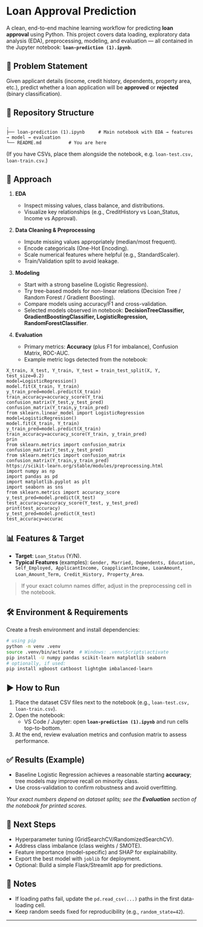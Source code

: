 # Loan Approval Prediction

A clean, end-to-end machine learning workflow for predicting **loan approval** using Python. This project
covers data loading, exploratory data analysis (EDA), preprocessing, modeling, and evaluation — all contained
in the Jupyter notebook: **`loan-prediction (1).ipynb`**.

## 🎯 Problem Statement
Given applicant details (income, credit history, dependents, property area, etc.), predict whether a loan
application will be **approved** or **rejected** (binary classification).

## 📂 Repository Structure
```
.
├── loan-prediction (1).ipynb     # Main notebook with EDA → features → model → evaluation
└── README.md          # You are here
```

(If you have CSVs, place them alongside the notebook, e.g. `loan-test.csv, loan-train.csv`.)

## 🧠 Approach

1. **EDA**  
   - Inspect missing values, class balance, and distributions.
   - Visualize key relationships (e.g., CreditHistory vs Loan_Status, Income vs Approval).

2. **Data Cleaning & Preprocessing**  
   - Impute missing values appropriately (median/most frequent).
   - Encode categoricals (One-Hot Encoding).
   - Scale numerical features where helpful (e.g., StandardScaler).
   - Train/Validation split to avoid leakage.

3. **Modeling**  
   - Start with a strong baseline (Logistic Regression).
   - Try tree-based models for non-linear relations (Decision Tree / Random Forest / Gradient Boosting).
   - Compare models using accuracy/F1 and cross-validation.
   - Selected models observed in notebook: **DecisionTreeClassifier, GradientBoostingClassifier, LogisticRegression, RandomForestClassifier**.

4. **Evaluation**  
   - Primary metrics: **Accuracy** (plus F1 for imbalance), Confusion Matrix, ROC-AUC.
   - Example metric logs detected from the notebook:
```
X_train, X_test, Y_train, Y_test = train_test_split(X, Y, test_size=0.2)
model=LogisticRegression()
model.fit(X_train, Y_train)
y_train_pred=model.predict(X_train)
train_accuracy=accuracy_score(Y_trai
confusion_matrix(Y_test,y_test_pred)
confusion_matrix(Y_train,y_train_pred)
from sklearn.linear_model import LogisticRegression
model=LogisticRegression()
model.fit(X_train, Y_train)
y_train_pred=model.predict(X_train)
train_accuracy=accuracy_score(Y_train, y_train_pred)
prin
from sklearn.metrics import confusion_matrix
confusion_matrix(Y_test,y_test_pred)
from sklearn.metrics import confusion_matrix
confusion_matrix(Y_train,y_train_pred)
https://scikit-learn.org/stable/modules/preprocessing.html
import numpy as np 
import pandas as pd
import matplotlib.pyplot as plt
import seaborn as sns
from sklearn.metrics import accuracy_score
y_test_pred=model.predict(X_test)
test_accuracy=accuracy_score(Y_test, y_test_pred)
print(test_accuracy)
y_test_pred=model.predict(X_test)
test_accuracy=accurac
```

## 📊 Features & Target
- **Target**: `Loan_Status` (Y/N).  
- **Typical Features** (examples): `Gender, Married, Dependents, Education, Self_Employed, ApplicantIncome,
CoapplicantIncome, LoanAmount, Loan_Amount_Term, Credit_History, Property_Area`.

> If your exact column names differ, adjust in the preprocessing cell in the notebook.

## 🛠️ Environment & Requirements

Create a fresh environment and install dependencies:

```bash
# using pip
python -m venv .venv
source .venv/bin/activate  # Windows: .venv\Scripts\activate
pip install -U numpy pandas scikit-learn matplotlib seaborn
# optionally, if used:
pip install xgboost catboost lightgbm imbalanced-learn
```

## ▶️ How to Run

1. Place the dataset CSV files next to the notebook (e.g., `loan-test.csv, loan-train.csv`).  
2. Open the notebook:
   - VS Code / Jupyter: open **`loan-prediction (1).ipynb`** and run cells top-to-bottom.
3. At the end, review evaluation metrics and confusion matrix to assess performance.

## ✅ Results (Example)
- Baseline Logistic Regression achieves a reasonable starting **accuracy**; tree models may improve recall on minority class.
- Use cross-validation to confirm robustness and avoid overfitting.

_Your exact numbers depend on dataset splits; see the **Evaluation** section of the notebook for printed scores._

## 🚀 Next Steps
- Hyperparameter tuning (GridSearchCV/RandomizedSearchCV).
- Address class imbalance (class weights / SMOTE).
- Feature importance (model-specific) and SHAP for explainability.
- Export the best model with `joblib` for deployment.
- Optional: Build a simple Flask/Streamlit app for predictions.

## 📎 Notes
- If loading paths fail, update the `pd.read_csv(...)` paths in the first data-loading cell.
- Keep random seeds fixed for reproducibility (e.g., `random_state=42`).

---

